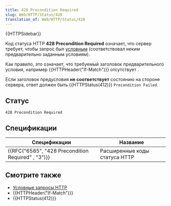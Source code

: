 ```yaml
---
title: 428 Precondition Required
slug: Web/HTTP/Status/428
translation_of: Web/HTTP/Status/428
---
```


{{HTTPSidebar}}

Код статуса HTTP **428 Precondition Required** означает, что сервер требует, чтобы запрос был [условным](/ru/docs/Web/HTTP/Conditional_requests) (соответствовал неким предварительно заданным условиям).

Как правило, это означает, что требуемый заголовок предварительного условия, например {{HTTPHeader("If-Match")}} отсутствует .

Если заголовок предусловия **не соответствует** состоянию на стороне сервера, ответ должен быть {{HTTPStatus(412)}} `Precondition Failed`.

## Статус

```
428 Precondition Required
```

## Спецификации

| Спецификации                                       | Название                      |
| -------------------------------------------------- | ----------------------------- |
| {{RFC("6585", "428 Precondition Required" , "3")}} | Расширенные коды статуса HTTP |

## Смотрите также

- [Условные запросы HTTP](/ru/docs/Web/HTTP/Conditional_requests)
- {{HTTPHeader("If-Match")}}
- {{HTTPStatus(412)}}
